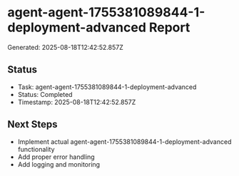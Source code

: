 # agent-agent-1755381089844-1-deployment-advanced Report

Generated: 2025-08-18T12:42:52.857Z

## Status
- Task: agent-agent-1755381089844-1-deployment-advanced
- Status: Completed
- Timestamp: 2025-08-18T12:42:52.857Z

## Next Steps
- Implement actual agent-agent-1755381089844-1-deployment-advanced functionality
- Add proper error handling
- Add logging and monitoring
